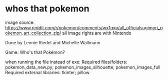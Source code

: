 # whos that pokemon
image source: https://www.reddit.com/r/pokemon/comments/wx1qxp/all_officialsugimori_pokemon_art_collection_zip/
all image rights are with Nintendo


Done by Leonie Riedel and Michelle Wallmann

Game: Who's that Pokémon?

when running the file instead of exe:
Required files/folders: pokemon_data_new.py; pokemon_images_silhouette; pokemon_images_full 
Required external libraries: tkinter; pillow

